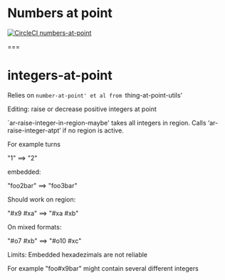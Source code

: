 # Numbers at point

[![CircleCI numbers-at-point](https://circleci.com/gh/andreas-roehler/numbers-at-point.svg?style=svg)](https://app.circleci.com/pipelines/gh/andreas-roehler/numbers-at-point)

===

# integers-at-point

Relies on `number-at-point' et al from
`thing-at-point-utils'


Editing: raise or decrease positive integers at point

`ar-raise-integer-in-region-maybe' takes all integers in
region. Calls ‘ar-raise-integer-atpt’ if no region is active.

For example turns

"1" ==> "2"

embedded:

"foo2bar" ==> "foo3bar"

Should work on region:

"#x9 #xa" ==>  "#xa #xb"

On mixed formats:

"#o7 #xb" ==> "#o10 #xc"

Limits: Embedded hexadezimals are not reliable

For example "foo#x9bar" might contain several different integers
